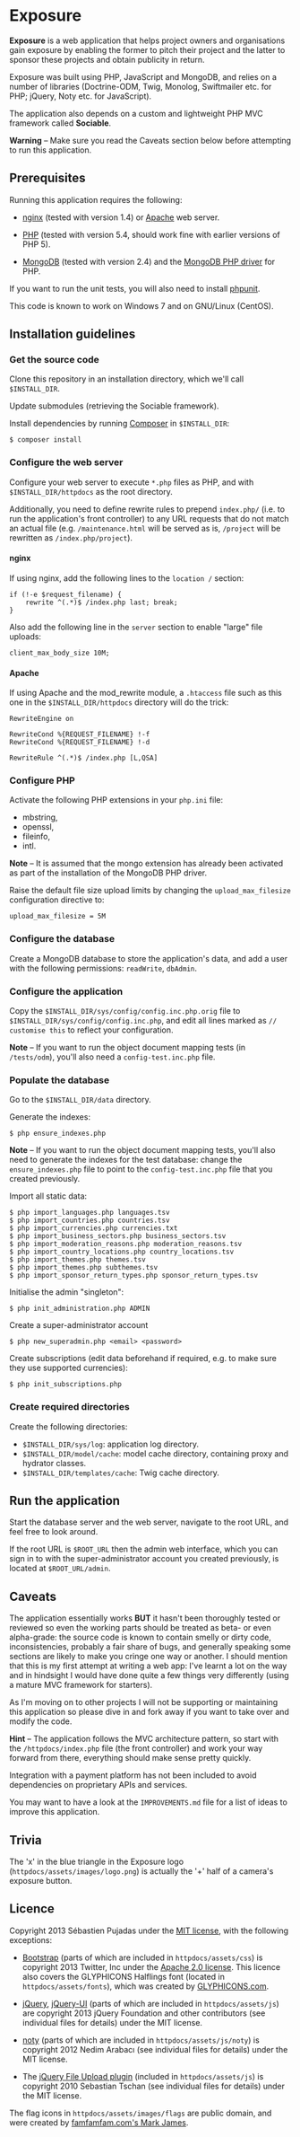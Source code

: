 # Exposure #

**Exposure** is a web application that helps project owners and organisations gain exposure by enabling the former to pitch their project and the latter to sponsor these projects and obtain publicity in return.

Exposure was built using PHP, JavaScript and MongoDB, and relies on a number of libraries (Doctrine-ODM, Twig, Monolog, Swiftmailer etc. for PHP; jQuery, Noty etc. for JavaScript).

The application also depends on a custom and lightweight PHP MVC framework called **Sociable**.

**Warning** – Make sure you read the Caveats section below before attempting to run this application. 

## Prerequisites ##

Running this application requires the following:

- [nginx](http://nginx.org/) (tested with version 1.4) or [Apache](http://www.apache.org/) web server. 

- [PHP](http://php.net/) (tested with version 5.4, should work fine with earlier versions of PHP 5).

- [MongoDB](http://www.mongodb.org/) (tested with version 2.4) and the [MongoDB PHP driver](http://www.php.net/manual/en/mongo.installation.php) for PHP.

If you want to run the unit tests, you will also need to install [phpunit](http://phpunit.de).

This code is known to work on Windows 7 and on GNU/Linux (CentOS).

## Installation guidelines ##

### Get the source code ###

Clone this repository in an installation directory, which we'll call `$INSTALL_DIR`.

Update submodules (retrieving the Sociable framework).

Install dependencies by running [Composer](http://getcomposer.org/) in `$INSTALL_DIR`:

	$ composer install

### Configure the web server ###

Configure your web server to execute `*.php` files as PHP, and with `$INSTALL_DIR/httpdocs` as the root directory.

Additionally, you need to define rewrite rules to prepend `index.php/` (i.e. to run the application's front controller) to any URL requests that do not match an actual file (e.g. `/maintenance.html` will be served as is, `/project` will be rewritten as `/index.php/project`).

#### nginx ####

If using nginx, add the following lines to the `location /` section:

    if (!-e $request_filename) {
        rewrite ^(.*)$ /index.php last; break;
    }

Also add the following line in the `server` section to enable "large" file uploads: 

	client_max_body_size 10M;

#### Apache ####

If using Apache and the mod_rewrite module, a `.htaccess` file such as this one in the `$INSTALL_DIR/httpdocs` directory will do the trick:

    RewriteEngine on
    
    RewriteCond %{REQUEST_FILENAME} !-f
    RewriteCond %{REQUEST_FILENAME} !-d
    
    RewriteRule ^(.*)$ /index.php [L,QSA]

### Configure PHP ###

Activate the following PHP extensions in your `php.ini` file:

- mbstring,
- openssl,
- fileinfo,
- intl.

**Note** – It is assumed that the mongo extension has already been activated as part of the installation of the MongoDB PHP driver.

Raise the default file size upload limits by changing the `upload_max_filesize` configuration directive to:
  
	upload_max_filesize = 5M

### Configure the database ###

Create a MongoDB database to store the application's data, and add a user with the following permissions: `readWrite`, `dbAdmin`.

### Configure the application ###

Copy the `$INSTALL_DIR/sys/config/config.inc.php.orig` file to `$INSTALL_DIR/sys/config/config.inc.php`, and edit all lines marked as `// customise this` to reflect your configuration.

**Note** – If you want to run the object document mapping tests (in `/tests/odm`), you'll also need a `config-test.inc.php` file.

### Populate the database ###

Go to the `$INSTALL_DIR/data` directory.

Generate the indexes:

	$ php ensure_indexes.php

**Note** – If you want to run the object document mapping tests, you'll also need to generate the indexes for the test database: change the `ensure_indexes.php` file to point to the `config-test.inc.php` file that you created previously.

Import all static data:

	$ php import_languages.php languages.tsv
	$ php import_countries.php countries.tsv
	$ php import_currencies.php currencies.txt
	$ php import_business_sectors.php business_sectors.tsv
	$ php import_moderation_reasons.php moderation_reasons.tsv
	$ php import_country_locations.php country_locations.tsv
	$ php import_themes.php themes.tsv
	$ php import_themes.php subthemes.tsv
	$ php import_sponsor_return_types.php sponsor_return_types.tsv

Initialise the admin "singleton":

	$ php init_administration.php ADMIN

Create a super-administrator account

	$ php new_superadmin.php <email> <password>

Create subscriptions (edit data beforehand if required, e.g. to make sure they use supported currencies):

	$ php init_subscriptions.php

### Create required directories ###

Create the following directories:

- `$INSTALL_DIR/sys/log`: application log directory.
- `$INSTALL_DIR/model/cache`: model cache directory, containing proxy and hydrator classes.
- `$INSTALL_DIR/templates/cache`: Twig cache directory.

## Run the application ##

Start the database server and the web server, navigate to the root URL, and feel free to look around.

If the root URL is `$ROOT_URL` then the admin web interface, which you can sign in to with the super-administrator account you created previously, is located at `$ROOT_URL/admin`. 

## Caveats ##

The application essentially works **BUT** it hasn't been thoroughly tested or reviewed so even the working parts should be treated as beta- or even alpha-grade: the source code is known to contain smelly or dirty code, inconsistencies, probably a fair share of bugs, and generally speaking some sections are likely to make you cringe one way or another. I should mention that this is my first attempt at writing a web app: I've learnt a lot on the way and in hindsight I would have done quite a few things very differently (using a mature MVC framework for starters).

As I'm moving on to other projects I will not be supporting or maintaining this application so please dive in and fork away if you want to take over and modify the code.

**Hint** – The application follows the MVC architecture pattern, so start with the `/httpdocs/index.php` file (the front controller) and work your way forward from there, everything should make sense pretty quickly. 

Integration with a payment platform has not been included to avoid dependencies on proprietary APIs and services.

You may want to have a look at the `IMPROVEMENTS.md` file for a list of ideas to improve this application.

## Trivia ##

The 'x' in the blue triangle in the Exposure logo (`httpdocs/assets/images/logo.png`) is actually the '+' half of a camera's exposure button.

## Licence ##

Copyright 2013 Sébastien Pujadas under the [MIT license](LICENCE), with the following exceptions:

- [Bootstrap](http://getbootstrap.com/) (parts of which are included in `httpdocs/assets/css`) is copyright 2013 Twitter, Inc under the [Apache 2.0 license](LICENCE.Apache-2.0). This licence also covers the GLYPHICONS Halflings font (located in `httpdocs/assets/fonts`), which was created by [GLYPHICONS.com](http://glyphicons.com/). 

- [jQuery](http://jquery.com/), [jQuery-UI](http://jqueryui.com/) (parts of which are included in `httpdocs/assets/js`) are copyright 2013 jQuery Foundation and other contributors (see individual files for details) under the MIT license.

- [noty](http://needim.github.io/noty/) (parts of which are included in `httpdocs/assets/js/noty`) is copyright 2012 Nedim Arabacı (see individual files for details) under the MIT license. 

- The [jQuery File Upload plugin](http://blueimp.github.io/jQuery-File-Upload/) (included in `httpdocs/assets/js`) is copyright 2010 Sebastian Tschan (see individual files for details) under the MIT license. 

The flag icons in `httpdocs/assets/images/flags` are public domain, and were created by [famfamfam.com's Mark James](http://www.famfamfam.com/lab/icons/flags/).